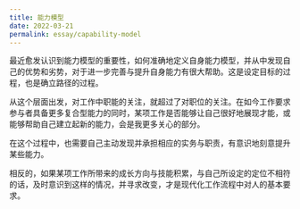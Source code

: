```yaml
---
title: 能力模型
date: 2022-03-21
permalink: essay/capability-model
---
```

最近愈发认识到能力模型的重要性，如何准确地定义自身能力模型，并从中发现自己的优势和劣势，对于进一步完善与提升自身能力有很大帮助。这是设定目标的过程，也是确立路径的过程。

从这个层面出发，对工作中职能的关注，就超过了对职位的关注。在如今工作要求参与者具备更多复合型能力的同时，某项工作是否能够让自己很好地展现才能，或能够帮助自己建立起新的能力，会是我更多关心的部分。

在这个过程中，也需要自己主动发现并承担相应的实务与职责，有意识地刻意提升某些能力。

相反的，如果某项工作所带来的成长方向与技能积累，与自己所设定的定位不相符的话，及时意识到这样的情况，并寻求改变，才是现代化工作流程中对人的基本要求。

